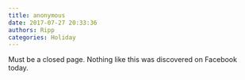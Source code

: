 ```yaml
---
title: anonymous
date: 2017-07-27 20:33:36
authors: Ripp
categories: Holiday
---
```


 Must be a closed page.  Nothing like this was discovered on Facebook today.